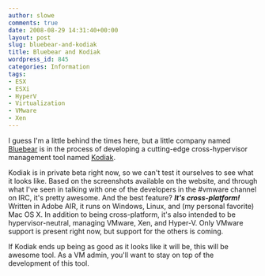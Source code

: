 ```yaml
---
author: slowe
comments: true
date: 2008-08-29 14:31:40+00:00
layout: post
slug: bluebear-and-kodiak
title: Bluebear and Kodiak
wordpress_id: 845
categories: Information
tags:
- ESX
- ESXi
- HyperV
- Virtualization
- VMware
- Xen
---
```


I guess I'm a little behind the times here, but a little company named [Bluebear](http://www.bluebearllc.net/) is in the process of developing a cutting-edge cross-hypervisor management tool named [Kodiak](http://www.bluebearllc.net/kodiak/).

Kodiak is in private beta right now, so we can't test it ourselves to see what it looks like. Based on the screenshots available on the website, and through what I've seen in talking with one of the developers in the #vmware channel on IRC, it's pretty awesome. And the best feature? **_It's cross-platform!_** Written in Adobe AIR, it runs on Windows, Linux, and (my personal favorite) Mac OS X. In addition to being cross-platform, it's also intended to be hypervisor-neutral, managing VMware, Xen, and Hyper-V. Only VMware support is present right now, but support for the others is coming.

If Kodiak ends up being as good as it looks like it will be, this will be awesome tool. As a VM admin, you'll want to stay on top of the development of this tool.
